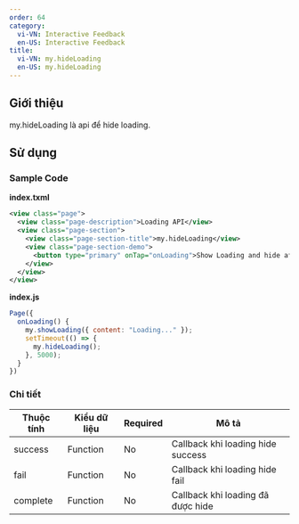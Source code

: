 ```yaml
---
order: 64
category:
  vi-VN: Interactive Feedback
  en-US: Interactive Feedback
title: 
  vi-VN: my.hideLoading
  en-US: my.hideLoading
---
```


## Giới thiệu

my.hideLoading là api để hide loading.

## Sử dụng

### Sample Code

**index.txml**

```xml
<view class="page">
  <view class="page-description">Loading API</view>
  <view class="page-section">
    <view class="page-section-title">my.hideLoading</view>
    <view class="page-section-demo">
      <button type="primary" onTap="onLoading">Show Loading and hide after 5s</button>
    </view>
  </view>
</view>
```

**index.js**

```js
Page({
  onLoading() {
    my.showLoading({ content: "Loading..." });
    setTimeout(() => {
      my.hideLoading();
    }, 5000);
  }
})
```

### Chi tiết

| Thuộc tính     | Kiểu dữ liệu  | Required | Mô tả |
| ------- | --------------- | ------- | --------------- |
| success | Function | No | Callback khi loading hide success |
| fail | Function | No | Callback khi loading hide fail |
| complete | Function | No | Callback khi loading đã được hide |
